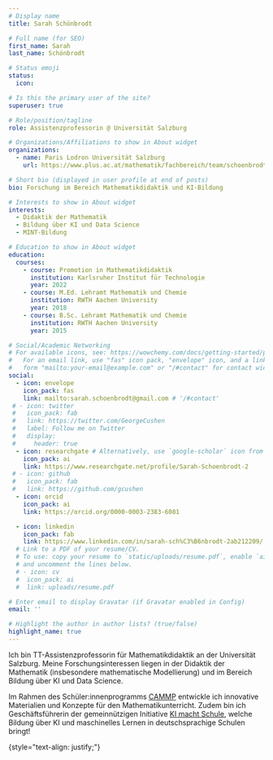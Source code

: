 ```yaml
---
# Display name
title: Sarah Schönbrodt

# Full name (for SEO)
first_name: Sarah
last_name: Schönbrodt

# Status emoji
status:
  icon: 

# Is this the primary user of the site?
superuser: true

# Role/position/tagline
role: Assistenzprofessorin @ Universität Salzburg 

# Organizations/Affiliations to show in About widget
organizations:
  - name: Paris Lodron Universität Salzburg
    url: https://www.plus.ac.at/mathematik/fachbereich/team/schoenbrodt-sarah/

# Short bio (displayed in user profile at end of posts)
bio: Forschung im Bereich Mathematikdidaktik und KI-Bildung

# Interests to show in About widget
interests:
  - Didaktik der Mathematik
  - Bildung über KI und Data Science
  - MINT-Bildung

# Education to show in About widget
education:
  courses:
    - course: Promotion in Mathematikdidaktik 
      institution: Karlsruher Institut für Technologie
      year: 2022
    - course: M.Ed. Lehramt Mathematik und Chemie
      institution: RWTH Aachen University
      year: 2018
    - course: B.Sc. Lehramt Mathematik und Chemie
      institution: RWTH Aachen University
      year: 2015

# Social/Academic Networking
# For available icons, see: https://wowchemy.com/docs/getting-started/page-builder/#icons
#   For an email link, use "fas" icon pack, "envelope" icon, and a link in the
#   form "mailto:your-email@example.com" or "/#contact" for contact widget.
social:
  - icon: envelope
    icon_pack: fas
    link: mailto:sarah.schoenbrodt@gmail.com # '/#contact'
 # - icon: twitter
 #   icon_pack: fab
 #   link: https://twitter.com/GeorgeCushen
 #   label: Follow me on Twitter
 #   display:
 #     header: true
  - icon: researchgate # Alternatively, use `google-scholar` icon from `ai` icon pack or graduation-cap
    icon_pack: ai
    link: https://www.researchgate.net/profile/Sarah-Schoenbrodt-2
 # - icon: github
 #   icon_pack: fab
 #   link: https://github.com/gcushen
  - icon: orcid
    icon_pack: ai
    link: https://orcid.org/0000-0003-2383-6081

  - icon: linkedin
    icon_pack: fab
    link: https://www.linkedin.com/in/sarah-sch%C3%B6nbrodt-2ab212209/
  # Link to a PDF of your resume/CV.
  # To use: copy your resume to `static/uploads/resume.pdf`, enable `ai` icons in `params.yaml`,
  # and uncomment the lines below.
  # - icon: cv
  #  icon_pack: ai
  #  link: uploads/resume.pdf

# Enter email to display Gravatar (if Gravatar enabled in Config)
email: ''

# Highlight the author in author lists? (true/false)
highlight_name: true
---
```


Ich bin TT-Assistenzprofessorin für Mathematikdidaktik an der Universität Salzburg. Meine Forschungsinteressen liegen in der Didaktik der Mathematik (insbesondere mathematische Modellierung) und im Bereich Bildung über KI und Data Science.<br>

Im Rahmen des Schüler:innenprogramms <a href="https://www.cammp.online/">CAMMP</a> entwickle ich innovative Materialien und Konzepte für den Mathematikunterricht. Zudem bin ich Geschäftsführerin der gemeinnützigen Initiative <a href="http://ki-macht-schule.de">KI macht Schule</a>, welche Bildung über KI und maschinelles Lernen in deutschsprachige Schulen bringt! 

{style="text-align: justify;"}
